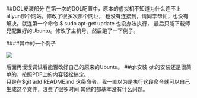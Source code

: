 ##DOL安装部分
 在第一次的DOL配置中，原本的虚拟机不知道为什么连不上aliyun那个网站，修改了很多次那个网址，
 也没有连接到，请同学帮忙，也没有解决。就连第一个命令 $ sudo apt-get update 也没办法执行，
 最后只能下载师兄配置好的Ubuntu。修改了主机号，然后跑了一下例子。  
 
 ####其中的一个例子  
 
![](https://cloud.githubusercontent.com/assets/22138660/19238840/e97bf5c0-8f35-11e6-879a-40bb17eab94a.png)
  
  后面再慢慢调试看能否改好自己的原来的Ubuntu。
##git安装
git的安装还是很简单的，按照PDF上的内容轻松搞定。  
只是在$git add README.md 这条命令，我一直以为是执行这段命令就可以自己生成这个文件，浪费了很多时间
其他的都基本没有什么问题。
